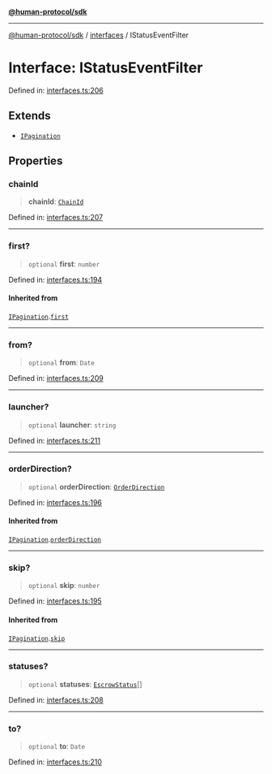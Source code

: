 [**@human-protocol/sdk**](../../README.md)

***

[@human-protocol/sdk](../../modules.md) / [interfaces](../README.md) / IStatusEventFilter

# Interface: IStatusEventFilter

Defined in: [interfaces.ts:206](https://github.com/humanprotocol/human-protocol/blob/c6ab6b31903af39ac6b3e92bd60cecc017b01413/packages/sdk/typescript/human-protocol-sdk/src/interfaces.ts#L206)

## Extends

- [`IPagination`](IPagination.md)

## Properties

### chainId

> **chainId**: [`ChainId`](../../enums/enumerations/ChainId.md)

Defined in: [interfaces.ts:207](https://github.com/humanprotocol/human-protocol/blob/c6ab6b31903af39ac6b3e92bd60cecc017b01413/packages/sdk/typescript/human-protocol-sdk/src/interfaces.ts#L207)

***

### first?

> `optional` **first**: `number`

Defined in: [interfaces.ts:194](https://github.com/humanprotocol/human-protocol/blob/c6ab6b31903af39ac6b3e92bd60cecc017b01413/packages/sdk/typescript/human-protocol-sdk/src/interfaces.ts#L194)

#### Inherited from

[`IPagination`](IPagination.md).[`first`](IPagination.md#first)

***

### from?

> `optional` **from**: `Date`

Defined in: [interfaces.ts:209](https://github.com/humanprotocol/human-protocol/blob/c6ab6b31903af39ac6b3e92bd60cecc017b01413/packages/sdk/typescript/human-protocol-sdk/src/interfaces.ts#L209)

***

### launcher?

> `optional` **launcher**: `string`

Defined in: [interfaces.ts:211](https://github.com/humanprotocol/human-protocol/blob/c6ab6b31903af39ac6b3e92bd60cecc017b01413/packages/sdk/typescript/human-protocol-sdk/src/interfaces.ts#L211)

***

### orderDirection?

> `optional` **orderDirection**: [`OrderDirection`](../../enums/enumerations/OrderDirection.md)

Defined in: [interfaces.ts:196](https://github.com/humanprotocol/human-protocol/blob/c6ab6b31903af39ac6b3e92bd60cecc017b01413/packages/sdk/typescript/human-protocol-sdk/src/interfaces.ts#L196)

#### Inherited from

[`IPagination`](IPagination.md).[`orderDirection`](IPagination.md#orderdirection)

***

### skip?

> `optional` **skip**: `number`

Defined in: [interfaces.ts:195](https://github.com/humanprotocol/human-protocol/blob/c6ab6b31903af39ac6b3e92bd60cecc017b01413/packages/sdk/typescript/human-protocol-sdk/src/interfaces.ts#L195)

#### Inherited from

[`IPagination`](IPagination.md).[`skip`](IPagination.md#skip)

***

### statuses?

> `optional` **statuses**: [`EscrowStatus`](../../types/enumerations/EscrowStatus.md)[]

Defined in: [interfaces.ts:208](https://github.com/humanprotocol/human-protocol/blob/c6ab6b31903af39ac6b3e92bd60cecc017b01413/packages/sdk/typescript/human-protocol-sdk/src/interfaces.ts#L208)

***

### to?

> `optional` **to**: `Date`

Defined in: [interfaces.ts:210](https://github.com/humanprotocol/human-protocol/blob/c6ab6b31903af39ac6b3e92bd60cecc017b01413/packages/sdk/typescript/human-protocol-sdk/src/interfaces.ts#L210)

